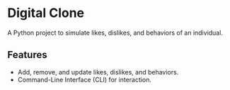 # Digital Clone

A Python project to simulate likes, dislikes, and behaviors of an individual.

## Features

- Add, remove, and update likes, dislikes, and behaviors.
- Command-Line Interface (CLI) for interaction.

